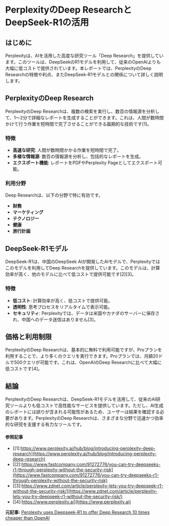 # PerplexityのDeep ResearchとDeepSeek-R1の活用

## はじめに

Perplexityは、AIを活用した高度な研究ツール「Deep Research」を提供しています。このツールは、DeepSeekのR1モデルを利用して、従来のOpenAIよりも大幅に低コストで提供されています。本レポートでは、PerplexityのDeep Researchの特徴や利点、またDeepSeek-R1モデルとの関係について詳しく説明します。

## PerplexityのDeep Research

PerplexityのDeep Researchは、複数の検索を実行し、数百の情報源を分析して、1〜2分で詳細なレポートを生成することができます。これは、人間が数時間かけて行う作業を短時間で完了させることができる画期的な技術です[1]。

### 特徴

- **高速な研究**: 人間が数時間かかる作業を短時間で完了。
- **多様な情報源**: 数百の情報源を分析し、包括的なレポートを生成。
- **エクスポート機能**: レポートをPDFやPerplexity Pageとしてエクスポート可能。

### 利用分野

Deep Researchは、以下の分野で特に有効です。

- **財務**
- **マーケティング**
- **テクノロジー**
- **健康**
- **旅行計画**

## DeepSeek-R1モデル

DeepSeek-R1は、中国のDeepSeek AIが開発したAIモデルで、Perplexityではこのモデルを利用してDeep Researchを提供しています。このモデルは、計算効率が高く、他のモデルに比べて低コストで提供可能です[2][3]。

### 特徴

- **低コスト**: 計算効率が高く、低コストで提供可能。
- **透明性**: 思考プロセスをリアルタイムで表示可能。
- **セキュリティ**: Perplexityでは、データは米国やカナダのサーバーに保存され、中国へのデータ送信はありません[3]。

## 価格と利用制限

PerplexityのDeep Researchは、基本的に無料で利用可能ですが、Proプランを利用することで、より多くのクエリを実行できます。Proプランでは、月額20ドルで500クエリが可能です。これは、OpenAIのDeep Researchに比べて大幅に低コストです[4]。

## 結論

PerplexityのDeep Researchは、DeepSeek-R1モデルを活用して、従来のAI研究ツールよりも低コストで高性能なサービスを提供しています。ただし、AI生成のレポートには誤りが含まれる可能性があるため、ユーザーは結果を確認する必要があります。PerplexityのDeep Researchは、さまざまな分野で迅速かつ効率的な研究を支援する有力なツールです。

#### 参照記事
- [[1]:https://www.perplexity.ai/hub/blog/introducing-perplexity-deep-research](https://www.perplexity.ai/hub/blog/introducing-perplexity-deep-research)
- [[2]:https://www.fastcompany.com/91272776/you-can-try-deepseeks-r1-through-perplexity-without-the-security-risk](https://www.fastcompany.com/91272776/you-can-try-deepseeks-r1-through-perplexity-without-the-security-risk)
- [[3]:https://www.zdnet.com/article/perplexity-lets-you-try-deepseek-r1-without-the-security-risk/](https://www.zdnet.com/article/perplexity-lets-you-try-deepseek-r1-without-the-security-risk/)
- [[4]:https://www.perplexity.ai](https://www.perplexity.ai)


**元記事:** [Perplexity uses Deepseek-R1 to offer Deep Research 10 times cheaper than OpenAI](https://the-decoder.com/perplexity-uses-deepseek-r1-to-offer-deep-research-10-times-cheaper-than-openai/)